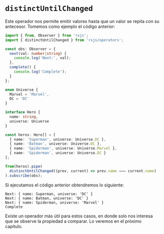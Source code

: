 # `distinctUntilChanged`

Este operador nos permite emitir valores hasta que un valor se repita con su antecesor. Tomemos como ejemplo el código anterior:

````typescript
import { from, Observer } from 'rxjs';
import { distinctUntilChanged } from 'rxjs/operators';

const obs: Observer = {
  next(val: number|string) {
    console.log('Next:', val);
  },
  complete() {
    console.log('Complete');
  }
};

enum Universe {
  Marvel = 'Marvel',
  DC = 'DC'
}

interface Hero {
  name: string,
  universe: Universe
}

const heros: Hero[] = [
  { name: 'Superman', universe: Universe.DC },
  { name: 'Batman', universe: Universe.DC },
  { name: 'Spiderman', universe: Universe.Marvel },
  { name: 'Spiderman', universe: Universe.DC }
];

from(heros).pipe(
  distinctUntilChanged((prev, current) => prev.name === current.name)
).subscribe(obs);
````

Si ejecutamos el código anterior obtendremos lo siguiente:

````
Next: { name: Superman, universe: 'DC' }
Next: { name: Batman, universe: 'DC' }
Next: { name: Spiderman, universe: 'Marvel' }
Complete
````

Existe un operador más útil para estos casos, en donde solo nos interesa que se observe la propiedad a comparar. Lo veremos en el próximo capítulo.